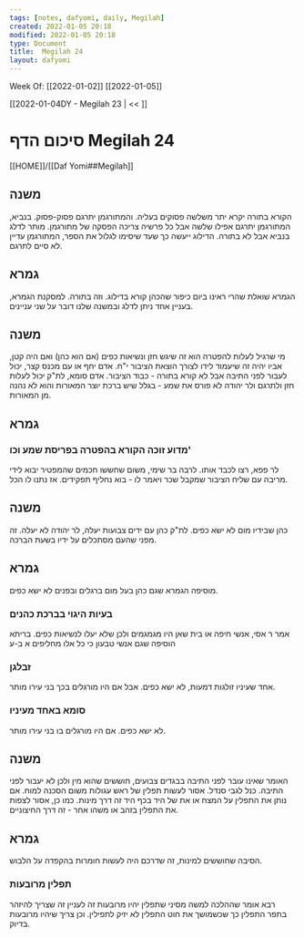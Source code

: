 ```yaml
---
tags: [notes, dafyomi, daily, Megilah] 
created: 2022-01-05 20:18
modified: 2022-01-05 20:18
type: Document
title:  Megilah 24
layout: dafyomi
---
```

Week Of: [[2022-01-02]]
[[2022-01-05]]

[[2022-01-04DY - Megilah 23 | << ]] 

# סיכום הדף  Megilah 24

[[HOME]]/[[Daf Yomi##Megilah]]

## משנה
הקורא בתורה יקרא יתר משלשה פסוקים בעליה. והמתורגמן יתרגם פסוק-פסוק.
בנביא, המתורגמן יתרגם אפילו שלשה אבל כל פרשיה צריכה הפסקה של מתורגמן.
מותר לדלג בנביא אבל לא בתורה. הדילוג ייעשה כך שעד שיסימו לגלול את הספר, המתורגמן עדיין לא סיים לתרגם.
## גמרא 
הגמרא שואלת שהרי ראינו ביום כיפור שהכהן קורא בדילוג. וזה בתורה. 
למסקנת הגמרא, בעניין אחד ניתן לדלג ובמשנה שלנו דובר על שני עניינים. 
## משנה
מי שרגיל לעלות להפטרה הוא זה שיגש חזן ונשיאות כפים (אם הוא כהן) ואם היה קטן, אביו יהיה זה שיעמוד לידו לצורך הוצאת הציבור י"ח. 
אדם יחף או עם מכנס קצר, יכול לעבור לפני התיבה אבל לא קורא בתורה - כבוד הציבור.
אדם סומא, לת"ק יכול לעלות חזן ולתרגם ולר יהודה לא פורס את שמע - בגלל שיש ברכת יוצר המאורות והוא לא נהנה מן המאורות.
## גמרא
### מדוע זוכה הקורא בהפטרה בפריסת שמע וכו'
לר פפא, רצו לכבד אותו. 
לרבה בר שימי, משום שחששו חכמים שהמפטיר יבוא לידי מריבה עם שליח הציבור שמקבל שכר ויאמר לו - בוא נחליף תפקידים. אז נתנו לו הכל.
## משנה
כהן שבידיו מום לא ישא כפים. 
לת"ק כהן עם ידים צבועות יעלה, לר יהודה לא יעלה. 
זה מפני שהעם מסתכלים על ידיו בשעת הברכה.
## גמרא
מוסיפה הגמרא שגם כהן בעל מום ברגלים ובפנים לא ישא כפים.

### בעיות היגוי בברכת כהנים
אמר ר אסי, אנשי חיפה או בית שאן היו מגמגמים ולכן שלא יעלו לנשיאות כפים. בריתא הוסיפה שגם אנשי טבעון כי כל אלו מחליפים א ב-ע
### זבלגן
אחד שעיניו זולגות דמעות, לא ישא כפים. אבל אם היו מורגלים בכך בני עירו מותר.
### סומא באחד מעיניו
לא ישא כפים. אם היו מורגלים בו בני עירו מותר.
## משנה
האומר שאינו עובר לפני התיבה בבגדים צבועים, חוששים שהוא מין ולכן לא יעבור לפני התיבה. כנל לגבי סנדל. 
אסור לעשות תפלין של ראש עגולות משום הסכנה למוח. 
אם נותן את התפלין על המצח או את של היד בכף היד זה דרך מינות. 
כמו כן, אסור לצפות את התפלין בזהב או משהו אחר - זה דרך החיצוניים.
## גמרא
הסיבה שחוששים למינות, זה שדרכם היה לעשות חומרות בהקפדה על הלבוש.
### תפלין מרובעות
רבא אומר שההלכה למשה מסיני שתפלין יהיו מרובעות זה לעניין זה שצריך להיזהר בתפר התפלין כך שכשמושך את חוט התפלין לא יזיק לתפילין. וכן צריך שיהיו מרובעות בדיוק. 

